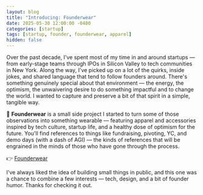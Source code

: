 ```yaml
---
layout: blog
title: "Introducing: Founderwear"
date: 2025-05-30 12:00:00 -0400
categories: [startup]
tags: [startup, founder, founderwear, apparel]
hidden: false
---
```


Over the past decade, I've spent most of my time in and around startups — from early-stage teams through IPOs in Silicon Valley to tech communities in New York. Along the way, I've picked up on a lot of the quirks, inside jokes, and shared language that tend to follow founders around. There's something genuinely special about that environment — the energy, the optimism, the unwaivering desire to do something impactful and to change the world. I wanted to capture and preserve a bit of that spirit in a simple, tangible way.

🎉 <b>Founderwear</b> is a small side project I started to turn some of those observations into something wearable — featuring apparel and accessories inspired by tech culture, startup life, and a healthy dose of optimism for the future. You'll find references to things like fundraising, pivoting, YC, and demo days (with a dash of AGI) — the kinds of references that will be engrained in the minds of those who have gone through the process.

👉 [Founderwear](https://founderwear.creator-spring.com)

I've always liked the idea of building small things in public, and this one was a chance to combine a few interests — tech, design, and a bit of founder humor. Thanks for checking it out.
